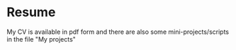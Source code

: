 # Resume

My CV is available in pdf form and there are also some mini-projects/scripts in the file "My projects"
